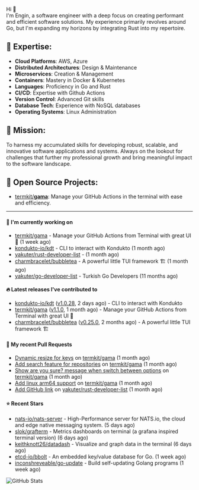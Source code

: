 Hi 👋\
I'm Engin, a software engineer with a deep focus on creating performant and efficient software solutions. My experience primarily revolves around Go, but I'm expanding my horizons by integrating Rust into my repertoire.

## 📌 Expertise:

- **Cloud Platforms**: AWS, Azure
- **Distributed Architectures**: Design & Maintenance
- **Microservices**: Creation & Management
- **Containers**: Mastery in Docker & Kubernetes
- **Languages**: Proficiency in Go and Rust
- **CI/CD**: Expertise with Github Actions
- **Version Control**: Advanced Git skills
- **Database Tech**: Experience with NoSQL databases
- **Operating Systems**: Linux Administration

## 🎯 Mission:

To harness my accumulated skills for developing robust, scalable, and innovative software applications and systems. Always on the lookout for challenges that further my professional growth and bring meaningful impact to the software landscape.

## 🧪 Open Source Projects:

- [termkit/**gama**](https://github.com/termkit/gama): Manage your GitHub Actions in the terminal with ease and efficiency.

---

#### 🚧 I'm currently working on

- [termkit/gama](https://github.com/termkit/gama) - Manage your GitHub Actions from Terminal with great UI 🧪 (1 week ago)
- [kondukto-io/kdt](https://github.com/kondukto-io/kdt) - CLI to interact with Kondukto (1 month ago)
- [yakuter/rust-developer-list](https://github.com/yakuter/rust-developer-list) -  (1 month ago)
- [charmbracelet/bubbletea](https://github.com/charmbracelet/bubbletea) - A powerful little TUI framework 🏗 (1 month ago)
- [yakuter/go-developer-list](https://github.com/yakuter/go-developer-list) - Turkish Go Developers (11 months ago)

#### 🔥 Latest releases I've contributed to

- [kondukto-io/kdt](https://github.com/kondukto-io/kdt) ([v1.0.28](https://github.com/kondukto-io/kdt/releases/tag/v1.0.28), 2 days ago) - CLI to interact with Kondukto
- [termkit/gama](https://github.com/termkit/gama) ([v1.1.0](https://github.com/termkit/gama/releases/tag/v1.1.0), 1 month ago) - Manage your GitHub Actions from Terminal with great UI 🧪
- [charmbracelet/bubbletea](https://github.com/charmbracelet/bubbletea) ([v0.25.0](https://github.com/charmbracelet/bubbletea/releases/tag/v0.25.0), 2 months ago) - A powerful little TUI framework 🏗

#### 🔀 My recent Pull Requests

- [Dynamic resize for keys](https://github.com/termkit/gama/pull/37) on [termkit/gama](https://github.com/termkit/gama) (1 month ago)
- [Add search feature for repositories](https://github.com/termkit/gama/pull/36) on [termkit/gama](https://github.com/termkit/gama) (1 month ago)
- [Show are you sure? message when switch between options](https://github.com/termkit/gama/pull/34) on [termkit/gama](https://github.com/termkit/gama) (1 month ago)
- [Add linux arm64 support](https://github.com/termkit/gama/pull/29) on [termkit/gama](https://github.com/termkit/gama) (1 month ago)
- [Add GitHub link](https://github.com/yakuter/rust-developer-list/pull/4) on [yakuter/rust-developer-list](https://github.com/yakuter/rust-developer-list) (1 month ago)

#### ⭐ Recent Stars

- [nats-io/nats-server](https://github.com/nats-io/nats-server) - High-Performance server for NATS.io, the cloud and edge native messaging system. (5 days ago)
- [slok/grafterm](https://github.com/slok/grafterm) - Metrics dashboards on terminal (a grafana inspired terminal version) (6 days ago)
- [keithknott26/datadash](https://github.com/keithknott26/datadash) - Visualize and graph data in the terminal (6 days ago)
- [etcd-io/bbolt](https://github.com/etcd-io/bbolt) - An embedded key/value database for Go. (1 week ago)
- [inconshreveable/go-update](https://github.com/inconshreveable/go-update) - Build self-updating Golang programs (1 week ago)

![GitHub Stats](http://github-profile-summary-cards.vercel.app/api/cards/profile-details?username=canack&theme=gotham)
